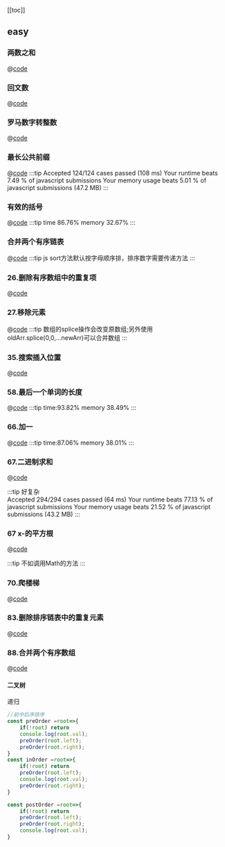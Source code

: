 [[toc]]
## easy
### 两数之和
@[code](../../codeReference/leetcode/1.两数之和.js)
### 回文数
@[code](../../codeReference/leetcode/9.回文数.js)
### 罗马数字转整数
@[code](../../codeReference/leetcode/13.罗马数字转整数.js)
### 最长公共前缀
@[code](../../codeReference/leetcode/14.最长公共前缀.js)
:::tip
Accepted
124/124 cases passed (108 ms)
Your runtime beats 7.49 % of javascript submissions
Your memory usage beats 5.01 % of javascript submissions (47.2 MB)
:::
### 有效的括号
@[code](../../codeReference/leetcode/20.有效的括号.js)
:::tip
time 86.76% memory 32.67%
:::
### 合并两个有序链表
@[code](../../codeReference/leetcode/21.合并两个有序链表.js)
:::tip
js sort方法默认按字母顺序排，排序数字需要传递方法
:::
### 26.删除有序数组中的重复项
@[code](../../codeReference/leetcode/26.删除有序数组中的重复项.js)

### 27.移除元素
@[code](../../codeReference/leetcode/27.移除元素.js)
:::tip
数组的splice操作会改变原数组;另外使用oldArr.splice(0,0,...newArr)可以合并数组
:::

### 35.搜索插入位置
@[code](../../codeReference/leetcode/35.搜索插入位置.js)

### 58.最后一个单词的长度
@[code](../../codeReference/leetcode/58.最后一个单词的长度.js)
:::tip
time:93.82% memory 38.49%
:::
### 66.加一
@[code](../../codeReference/leetcode/66.加一.js)
:::tip
time:87.06% memory 38.01%
:::
### 67.二进制求和
@[code](../../codeReference/leetcode/67.二进制求和.js)

:::tip
好复杂<br/>
Accepted
294/294 cases passed (64 ms)
Your runtime beats 77.13 % of javascript submissions
Your memory usage beats 21.52 % of javascript submissions (43.2 MB)
:::

### 67 x-的平方根
@[code](../../codeReference/leetcode/69.x-的平方根.js)

:::tip
不如调用Math的方法
:::

### 70.爬楼梯
@[code](../../codeReference/leetcode/70.爬楼梯.js)

### 83.删除排序链表中的重复元素
@[code](../../codeReference/leetcode/83.删除排序链表中的重复元素.js)

### 88.合并两个有序数组

@[code](../../codeReference/leetcode/88.合并两个有序数组.js)


#### 二叉树
递归
```js
//前中后序排序
const preOrder =root=>{
    if(!root) return
    console.log(root.val);
    preOrder(root.left);
    preOrder(root.right);
}
const inOrder =root=>{
    if(!root) return
    preOrder(root.left);
    console.log(root.val);
    preOrder(root.right);
}

const postOrder =root=>{
    if(!root) return
    preOrder(root.left);
    preOrder(root.right);
    console.log(root.val);
}
```
